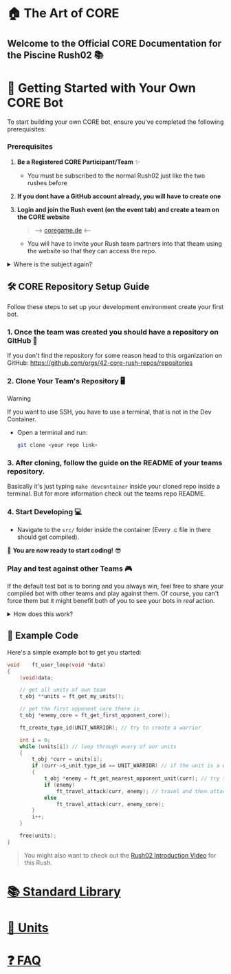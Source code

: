 # 🏠 The Art of CORE
## Welcome to the Official CORE Documentation for the Piscine Rush02 📚

# 🚀 Getting Started with Your Own CORE Bot

To start building your own CORE bot, ensure you've completed the following prerequisites:

### Prerequisites
1. **Be a Registered CORE Participant/Team** ✨
   - You must be subscribed to the normal Rush02 just like the two rushes before

2. **If you dont have a GitHub account already, you will have to create one**

3. **Login and join the Rush event (on the event tab) and create a team on the CORE website**
	> --> [coregame.de](https://coregame.de/) <--
	- You will have to invite your Rush team partners into that theam using the website so that they can access the repo.

<details>
  <summary>Where is the subject again?</summary>

  https://coregame.de/rush

</details>

## 🛠️ CORE Repository Setup Guide

Follow these steps to set up your development environment create your first bot.

### 1. Once the team was created you should have a repository on GitHub 🍴
If you don't find the repository for some reason head to this organization on GitHub: https://github.com/orgs/42-core-rush-repos/repositories

### 2. Clone Your Team's Repository 🖥️
> [!WARNING]
> If you want to use SSH, you have to use a terminal, that is not in the Dev Container.
- Open a terminal and run:
	```bash
	git clone <your repo link>
	```

### 3. After cloning, follow the guide on the README of your teams repository.
Basically it's just typing `make devcontainer` inside your cloned repo inside a terminal. But for more information check out the teams repo README.

### 4. Start Developing 💻
- Navigate to the `src/` folder inside the container (Every .c file in there should get compiled).

🎉 **You are now ready to start coding!** 😎

### Play and test against other Teams 🎮
If the default test bot is to boring and you always win, feel free to share your compiled
bot with other teams and play against them. Of course, you can't force them but it might
benefit both of you to see your bots in _real_ action.

<details>
  <summary>How does this work?</summary>

  Ask your peers.. maybe they have figured it out already ;)

</details>


## 📝 Example Code
Here's a simple example bot to get you started:

```c
void	ft_user_loop(void *data)
{
	(void)data;

	// get all units of own team
	t_obj **units = ft_get_my_units();

	// get the first opponent core there is
	t_obj *enemy_core = ft_get_first_opponent_core();

	ft_create_type_id(UNIT_WARRIOR); // try to create a warrior

	int i = 0;
	while (units[i]) // loop through every of our units
	{
		t_obj *curr = units[i];
		if (curr->s_unit.type_id == UNIT_WARRIOR) // if the unit is a warrior
		{
			t_obj *enemy = ft_get_nearest_opponent_unit(curr); // try to get the closest core to current unit
			if (enemy)
				ft_travel_attack(curr, enemy); // travel and then attack to the obj
			else
				ft_travel_attack(curr, enemy_core);
		}
		i++;
	}

	free(units);
}
```

> You might also want to check out the [Rush02 Introduction Video](https://youtu.be/VzRMj81CbEk) for this Rush.

# [📚 Standard Library](standard-library/)

# [👥 Units](units/)

# [❓ FAQ](../faq.md)

